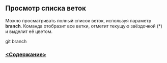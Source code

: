 ## Просмотр списка веток


Можно просматривать полный список веток, используя параметр **branch**. Команда отобразит все ветки, отметит текущую звёздочкой (*) и выделит её цветом.

git branch

### [<Содержание>](readme.md)